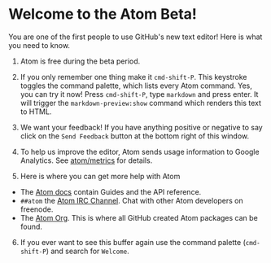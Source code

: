 # Welcome to the Atom Beta!

You are one of the first people to use GitHub's new text editor! Here is what
you need to know.

1. Atom is free during the beta period.

2. If you only remember one thing make it `cmd-shift-P`. This keystroke toggles
   the command palette, which lists every Atom command. Yes, you can try it now!
   Press `cmd-shift-P`, type `markdown` and press enter. It will trigger the
  `markdown-preview:show` command which renders this text to HTML.

3. We want your feedback! If you have anything positive or negative to say click
on the `Send Feedback` button at the bottom right of this window.

4. To help us improve the editor, Atom sends usage information to Google
   Analytics. See [atom/metrics](https://github.com/atom/metrics) for details.

5. Here is where you can get more help with Atom

  * The [Atom docs](https://www.atom.io/docs) contain Guides and the API
reference.
  * `##atom` the [Atom IRC Channel](http://webchat.freenode.net/?channels=##atom).
Chat with other Atom developers on freenode.
  * The [Atom Org](https://github.com/atom). This is where all GitHub created Atom
packages can be found.

6. If you ever want to see this buffer again use the command palette
(`cmd-shift-P`) and search for `Welcome`.
